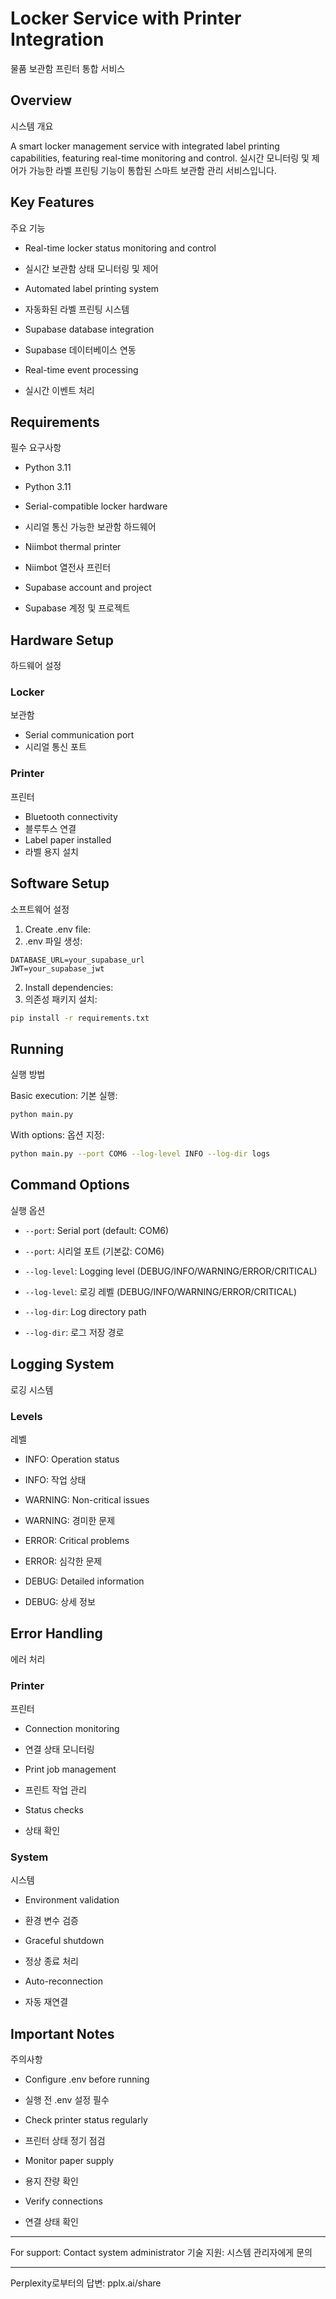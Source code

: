 # Locker Service with Printer Integration
물품 보관함 프린터 통합 서비스

## Overview
시스템 개요

A smart locker management service with integrated label printing capabilities, featuring real-time monitoring and control.
실시간 모니터링 및 제어가 가능한 라벨 프린팅 기능이 통합된 스마트 보관함 관리 서비스입니다.

## Key Features
주요 기능

- Real-time locker status monitoring and control
- 실시간 보관함 상태 모니터링 및 제어

- Automated label printing system
- 자동화된 라벨 프린팅 시스템

- Supabase database integration
- Supabase 데이터베이스 연동

- Real-time event processing
- 실시간 이벤트 처리

## Requirements
필수 요구사항

- Python 3.11
- Python 3.11

- Serial-compatible locker hardware
- 시리얼 통신 가능한 보관함 하드웨어

- Niimbot thermal printer
- Niimbot 열전사 프린터

- Supabase account and project
- Supabase 계정 및 프로젝트

## Hardware Setup
하드웨어 설정

### Locker
보관함
- Serial communication port
- 시리얼 통신 포트

### Printer
프린터
- Bluetooth connectivity
- 블루투스 연결
- Label paper installed
- 라벨 용지 설치

## Software Setup
소프트웨어 설정

1. Create .env file:
1. .env 파일 생성:
```
DATABASE_URL=your_supabase_url
JWT=your_supabase_jwt
```

2. Install dependencies:
2. 의존성 패키지 설치:
```bash
pip install -r requirements.txt
```

## Running
실행 방법

Basic execution:
기본 실행:
```bash
python main.py
```

With options:
옵션 지정:
```bash
python main.py --port COM6 --log-level INFO --log-dir logs
```

## Command Options
실행 옵션

- `--port`: Serial port (default: COM6)
- `--port`: 시리얼 포트 (기본값: COM6)

- `--log-level`: Logging level (DEBUG/INFO/WARNING/ERROR/CRITICAL)
- `--log-level`: 로깅 레벨 (DEBUG/INFO/WARNING/ERROR/CRITICAL)

- `--log-dir`: Log directory path
- `--log-dir`: 로그 저장 경로

## Logging System
로깅 시스템

### Levels
레벨
- INFO: Operation status
- INFO: 작업 상태

- WARNING: Non-critical issues
- WARNING: 경미한 문제

- ERROR: Critical problems
- ERROR: 심각한 문제

- DEBUG: Detailed information
- DEBUG: 상세 정보

## Error Handling
에러 처리

### Printer
프린터
- Connection monitoring
- 연결 상태 모니터링

- Print job management
- 프린트 작업 관리

- Status checks
- 상태 확인

### System
시스템
- Environment validation
- 환경 변수 검증

- Graceful shutdown
- 정상 종료 처리

- Auto-reconnection
- 자동 재연결

## Important Notes
주의사항

- Configure .env before running
- 실행 전 .env 설정 필수

- Check printer status regularly
- 프린터 상태 정기 점검

- Monitor paper supply
- 용지 잔량 확인

- Verify connections
- 연결 상태 확인

---

For support: Contact system administrator
기술 지원: 시스템 관리자에게 문의

---
Perplexity로부터의 답변: pplx.ai/share